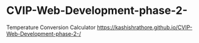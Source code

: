 # CVIP-Web-Development-phase-2-
Temperature Conversion Calculator
 https://kashishrathore.github.io/CVIP-Web-Development-phase-2-/
